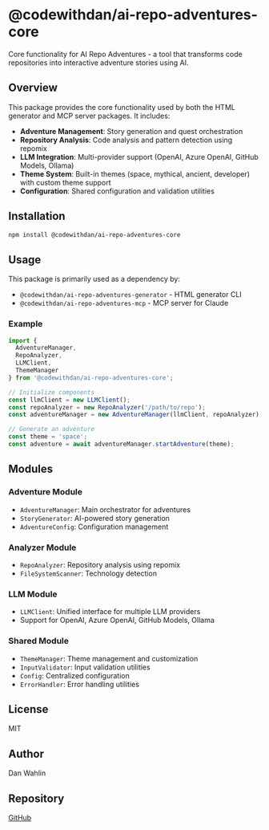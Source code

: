 # @codewithdan/ai-repo-adventures-core

Core functionality for AI Repo Adventures - a tool that transforms code repositories into interactive adventure stories using AI.

## Overview

This package provides the core functionality used by both the HTML generator and MCP server packages. It includes:

- **Adventure Management**: Story generation and quest orchestration
- **Repository Analysis**: Code analysis and pattern detection using repomix
- **LLM Integration**: Multi-provider support (OpenAI, Azure OpenAI, GitHub Models, Ollama)
- **Theme System**: Built-in themes (space, mythical, ancient, developer) with custom theme support
- **Configuration**: Shared configuration and validation utilities

## Installation

```bash
npm install @codewithdan/ai-repo-adventures-core
```

## Usage

This package is primarily used as a dependency by:
- `@codewithdan/ai-repo-adventures-generator` - HTML generator CLI
- `@codewithdan/ai-repo-adventures-mcp` - MCP server for Claude

### Example

```typescript
import {
  AdventureManager,
  RepoAnalyzer,
  LLMClient,
  ThemeManager
} from '@codewithdan/ai-repo-adventures-core';

// Initialize components
const llmClient = new LLMClient();
const repoAnalyzer = new RepoAnalyzer('/path/to/repo');
const adventureManager = new AdventureManager(llmClient, repoAnalyzer);

// Generate an adventure
const theme = 'space';
const adventure = await adventureManager.startAdventure(theme);
```

## Modules

### Adventure Module
- `AdventureManager`: Main orchestrator for adventures
- `StoryGenerator`: AI-powered story generation
- `AdventureConfig`: Configuration management

### Analyzer Module
- `RepoAnalyzer`: Repository analysis using repomix
- `FileSystemScanner`: Technology detection

### LLM Module
- `LLMClient`: Unified interface for multiple LLM providers
- Support for OpenAI, Azure OpenAI, GitHub Models, Ollama

### Shared Module
- `ThemeManager`: Theme management and customization
- `InputValidator`: Input validation utilities
- `Config`: Centralized configuration
- `ErrorHandler`: Error handling utilities

## License

MIT

## Author

Dan Wahlin

## Repository

[GitHub](https://github.com/danwahlin/ai-repo-adventures)